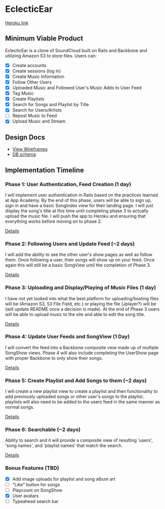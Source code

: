 # EclecticEar

[Heroku link][heroku]

[heroku]: https://eclectic-ear.herokuapp.com

## Minimum Viable Product
EclecticEar is a clone of SoundCloud built on Rails and Backbone and
utilizing Amazon S3 to store files. Users can:

- [x] Create accounts
- [x] Create sessions (log in)
- [x] Create Music Information
- [x] Follow Other Users
- [x] Uploaded Music and Followed User's Music Adds to User Feed
- [x] Tag Music
- [x] Create Playlists
- [x] Search for Songs and Playlist by Title
- [x] Search for Users/Artists
- [ ] Repost Music to Feed
- [x] Upload Music and Stream

## Design Docs
* [View Wireframes][views]
* [DB schema][schema]

[views]: ./docs/views.md
[schema]: ./docs/schema.md

## Implementation Timeline

### Phase 1: User Authentication, Feed Creation (1 day)
I will implement user authentication in Rails based on the practices learned at
App Academy. By the end of this phase, users will be able to sign up, sign in
and have a basic SongIndex view for their landing page. I will just display the
song's title at this time until completing phase 3 to actually upload the music
file. I will push the app to Heroku and ensuring that everything works before
moving on to phase 2.

[Details][phase-one]

### Phase 2: Following Users and Update Feed (~2 days)
I will add the ability to see the other user's show pages as well as follow them.
Once following a user, their songs will show up on your feed.  Once again this
will still be a basic SongView until the completion of Phase 3.

[Details][phase-two]

### Phase 3: Uploading and Display/Playing of Music Files (1 day)
I have not yet looked into what the best platform for uploading/hosting files will
be (Amazon S3, S3 File Field, etc.) or playing the file (Jplayer?) will be (will
update README once a decision is made). At the end of Phase 3 users will be able
to upload music to the site and able to edit the song title.

[Details][phase-three]

### Phase 4: Update User Feeds and SongView (1 Day)
I will convert the feed into a Backbone composite view made up of multiple
SongShow views.  Phase 4 will also include completing the UserShow page with
proper Backbone to only show their songs.  


[Details][phase-four]

### Phase 5: Create Playlist and Add Songs to them (~2 days)
I will create a new playlist view to create a playlist and then functionality
to add previously uploaded songs or other user's songs to the playlist.  playlists
will also need to be added to the users feed in the same manner as normal songs.

[Details][phase-five]

### Phase 6: Searchable (~2 days)
Ability to search and it will provide a composite view of resulting 'users',
'song names', and 'playlist names' that match the search.

[Details][phase-six]

### Bonus Features (TBD)
- [x] Add image uploads for playlist and song album art
- [ ] "Like" button for songs
- [ ] Playcount on SongShow
- [x] User avatars
- [ ] Typeahead search bar

[phase-one]: ./docs/phases/phase1.md
[phase-two]: ./docs/phases/phase2.md
[phase-three]: ./docs/phases/phase3.md
[phase-four]: ./docs/phases/phase4.md
[phase-five]: ./docs/phases/phase5.md
[phase-six]: ./docs/phases/phase6.md
